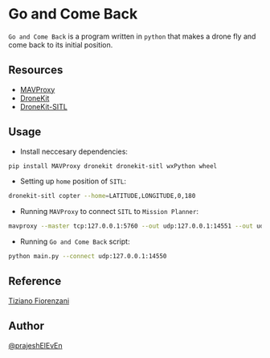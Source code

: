 # Go and Come Back

`Go and Come Back` is a program written in `python` that makes a drone fly and come back to its initial position.

## Resources

- [MAVProxy](https://ardupilot.org/mavproxy/)
- [DroneKit](https://dronekit.io/)
- [DroneKit-SITL](https://dronekit-python.readthedocs.io/en/latest/develop/sitl_setup.html)

<!-- ## Installation -->

## Usage

- Install neccesary dependencies:

```bash
pip install MAVProxy dronekit dronekit-sitl wxPython wheel
```

- Setting up `home` position of `SITL`:

```bash
dronekit-sitl copter --home=LATITUDE,LONGITUDE,0,180
```

- Running `MAVProxy` to connect `SITL` to `Mission Planner`:

```bash
mavproxy --master tcp:127.0.0.1:5760 --out udp:127.0.0.1:14551 --out udp:10.20.1.85:14550
```

- Running `Go and Come Back` script:

```bash
python main.py --connect udp:127.0.0.1:14550
```

## Reference

[Tiziano Fiorenzani](https://youtu.be/TFDWs_DG2QY)

## Author

[@prajeshElEvEn](https://github.com/prajeshElEvEn)
